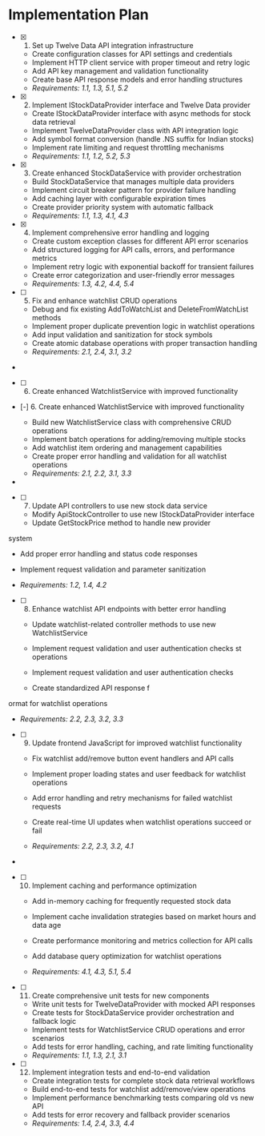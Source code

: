 # Implementation Plan

- [x] 1. Set up Twelve Data API integration infrastructure





  - Create configuration classes for API settings and credentials
  - Implement HTTP client service with proper timeout and retry logic
  - Add API key management and validation functionality
  - Create base API response models and error handling structures
  - _Requirements: 1.1, 1.3, 5.1, 5.2_

- [x] 2. Implement IStockDataProvider interface and Twelve Data provider




  - Create IStockDataProvider interface with async methods for stock data retrieval
  - Implement TwelveDataProvider class with API integration logic
  - Add symbol format conversion (handle .NS suffix for Indian stocks)
  - Implement rate limiting and request throttling mechanisms
  - _Requirements: 1.1, 1.2, 5.2, 5.3_

- [x] 3. Create enhanced StockDataService with provider orchestration




  - Build StockDataService that manages multiple data providers
  - Implement circuit breaker pattern for provider failure handling
  - Add caching layer with configurable expiration times
  - Create provider priority system with automatic fallback
  - _Requirements: 1.1, 1.3, 4.1, 4.3_

- [x] 4. Implement comprehensive error handling and logging





  - Create custom exception classes for different API error scenarios
  - Add structured logging for API calls, errors, and performance metrics
  - Implement retry logic with exponential backoff for transient failures
  - Create error categorization and user-friendly error messages
  - _Requirements: 1.3, 4.2, 4.4, 5.4_

- [ ] 5. Fix and enhance watchlist CRUD operations








  - Debug and fix existing AddToWatchList and DeleteFromWatchList methods
  - Implement proper duplicate prevention logic in watchlist operations
  - Add input validation and sanitization for stock symbols
  - Create atomic database operations with proper transaction handling
  - _Requirements: 2.1, 2.4, 3.1, 3.2_
-
- [ ] 6. Create enhanced WatchlistService with improved functionality


- [-] 6. Create enhanced WatchlistService with improved functionality



  - Build new WatchlistService class with comprehensive CRUD operations
  - Implement batch operations for adding/removing multiple stocks
  - Add watchlist item ordering and management capabilities
  - Create proper error handling and validation for all watchlist operations
  - _Requirements: 2.1, 2.2, 3.1, 3.3_




-

- [ ] 7. Update API controllers to use new stock data service


  - Modify ApiStockController to use new IStockDataProvider interface
  - Update GetStockPrice method to handle new provider 

system

  - Add proper error handling and status code responses



  - Implement request validation and parameter sanitization
  - _Requirements: 1.2, 1.4, 4.2_

- [ ] 8. Enhance watchlist API endpoints with better error handling




  - Update watchlist-related controller methods to use new WatchlistService


  - Implement request validation and user authentication checks
st operations
  - Implement request validation and user authentication checks
  - Create standardized API response f

ormat for watchlist operations
  - _Requirements: 2.2, 2.3, 3.2, 3.3_

- [ ] 9. Update frontend JavaScript for improved watchlist functionality





  - Fix watchlist add/remove button event handlers and API calls



  - Implement proper loading states and user feedback for watchlist operations
  - Add error handling and retry mechanisms for failed watchlist requests
  - Create real-time UI updates when watchlist operations succeed or fail



  - _Requirements: 2.2, 2.3, 3.2, 4.1_


-

- [ ] 10. Implement caching and performance optimization




  - Add in-memory caching for frequently requested stock data


  - Implement cache invalidation strategies based on market hours and data age
  - Create performance monitoring and metrics collection for API calls
  - Add database query optimization for watchlist operations
  - _Requirements: 4.1, 4.3, 5.1, 5.4_

- [ ] 11. Create comprehensive unit tests for new components


  - Write unit tests for TwelveDataProvider with mocked API responses
  - Create tests for StockDataService provider orchestration and fallback logic
  - Implement tests for WatchlistService CRUD operations and error scenarios
  - Add tests for error handling, caching, and rate limiting functionality
  - _Requirements: 1.1, 1.3, 2.1, 3.1_

- [ ] 12. Implement integration tests and end-to-end validation


  - Create integration tests for complete stock data retrieval workflows
  - Build end-to-end tests for watchlist add/remove/view operations
  - Implement performance benchmarking tests comparing old vs new API
  - Add tests for error recovery and fallback provider scenarios
  - _Requirements: 1.4, 2.4, 3.3, 4.4_